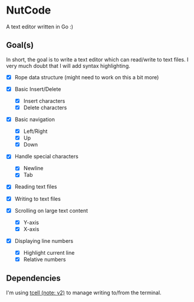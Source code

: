 # NutCode

A text editor written in Go :)

## Goal(s)

In short, the goal is to write a text editor which can read/write to text files.
I very much doubt that I will add syntax highlighting.

- [x] Rope data structure (might need to work on this a bit more)

- [x] Basic Insert/Delete

  - [x] Insert characters
  - [x] Delete characters

- [x] Basic navigation

  - [x] Left/Right
  - [x] Up
  - [x] Down

- [x] Handle special characters

  - [x] Newline
  - [x] Tab

- [x] Reading text files
- [x] Writing to text files
- [x] Scrolling on large text content

  - [x] Y-axis
  - [x] X-axis

- [x] Displaying line numbers

  - [x] Highlight current line
  - [x] Relative numbers

## Dependencies

I'm using [tcell (note: v2)](https://github.com/gdamore/tcell) to manage
writing to/from the terminal.
